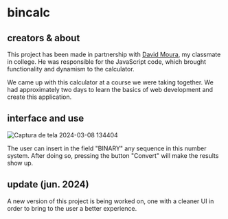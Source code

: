 # bincalc

## creators & about
This project has been made in partnership with <a href="https://github.com/enderzerobl">David Moura</a>, my classmate in college. He was responsible for the JavaScript code, which brought functionality and dynamism to the calculator.

We came up with this calculator at a course we were taking together. We had approximately two days to learn the basics of web development and create this application. 

## interface and use

![Captura de tela 2024-03-08 134404](https://github.com/realBruno/bincalc/assets/123336000/257d35b8-bd96-46fe-ba6b-c2983b3bac4d)

The user can insert in the field "BINARY" any sequence in this number system. After doing so, pressing the button "Convert" will make the results show up.

## update (jun. 2024)
A new version of this project is being worked on, one with a cleaner UI in order to bring to the user a better experience.
